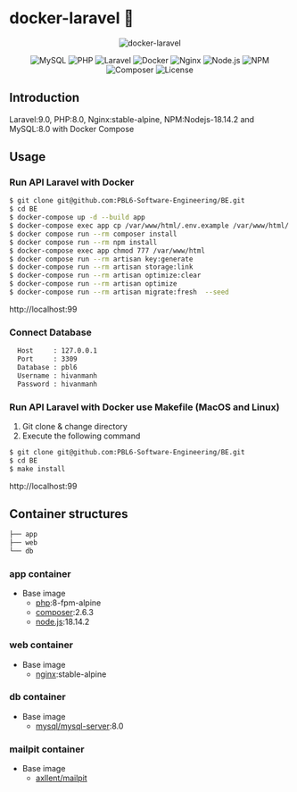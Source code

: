 # docker-laravel 🐳

<p align="center">
    <img src="https://user-images.githubusercontent.com/35098175/145682384-0f531ede-96e0-44c3-a35e-32494bd9af42.png" alt="docker-laravel">
</p>
<p align="center">
  <img alt="MySQL" src="https://img.shields.io/badge/-MySQL-4479A1?style=flat-square&logo=mysql&logoColor=white" />
  <img alt="PHP" src="https://img.shields.io/badge/-PHP-777BB4?style=flat-square&logo=php&logoColor=white" />
  <img alt="Laravel" src="https://img.shields.io/badge/-Laravel-FF2D20?style=flat-square&logo=laravel&logoColor=white" />
  <img alt="Docker" src="https://img.shields.io/badge/-Docker-46a2f1?style=flat-square&logo=docker&logoColor=white" />
  <img alt="Nginx" src="https://img.shields.io/badge/-Nginx-009639?style=flat-square&logo=nginx&logoColor=white" />
  <img alt="Node.js" src="https://img.shields.io/badge/-Node.js-339933?style=flat-square&logo=Node.js&logoColor=white" />
  <img alt="NPM" src="https://img.shields.io/badge/-NPM-CB3837?style=flat-square&logo=npm&logoColor=white" />
  <img alt="Composer" src="https://img.shields.io/badge/-Composer-885630?style=flat-square&logo=composer&logoColor=white" />
  <img src="https://img.shields.io/github/license/ucan-lab/docker-laravel" alt="License">
</p>

## Introduction

Laravel:9.0, PHP:8.0, Nginx:stable-alpine, NPM:Nodejs-18.14.2 and MySQL:8.0 with Docker Compose

## Usage

### Run API Laravel with Docker 

```bash
$ git clone git@github.com:PBL6-Software-Engineering/BE.git
$ cd BE  
$ docker-compose up -d --build app
$ docker-compose exec app cp /var/www/html/.env.example /var/www/html/.env
$ docker compose run --rm composer install
$ docker compose run --rm npm install 
$ docker-compose exec app chmod 777 /var/www/html
$ docker compose run --rm artisan key:generate
$ docker-compose run --rm artisan storage:link
$ docker-compose run --rm artisan optimize:clear
$ docker-compose run --rm artisan optimize
$ docker-compose run --rm artisan migrate:fresh  --seed
```

http://localhost:99

### Connect Database 
```bash
  Host     : 127.0.0.1 
  Port     : 3309
  Database : pbl6 
  Username : hivanmanh
  Password : hivanmanh 
```

### Run API Laravel with Docker use Makefile (MacOS and Linux)

1. Git clone & change directory
2. Execute the following command

```bash
$ git clone git@github.com:PBL6-Software-Engineering/BE.git
$ cd BE  
$ make install
```

http://localhost:99

## Container structures

```bash
├── app
├── web
└── db
```

### app container

- Base image
  - [php](https://hub.docker.com/_/php):8-fpm-alpine
  - [composer](https://hub.docker.com/_/composer):2.6.3
  - [node.js](https://hub.docker.com/_/node/):18.14.2

### web container

- Base image
  - [nginx](https://hub.docker.com/_/nginx):stable-alpine

### db container

- Base image
  - [mysql/mysql-server](https://hub.docker.com/r/mysql/mysql-server):8.0

### mailpit container

- Base image
  - [axllent/mailpit](https://hub.docker.com/r/axllent/mailpit)
